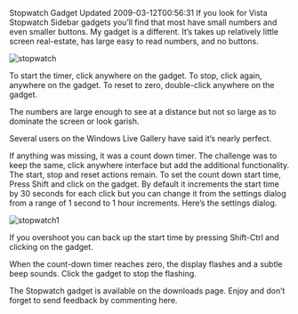 Stopwatch Gadget Updated
2009-03-12T00:56:31
If you look for Vista Stopwatch Sidebar gadgets you’ll find that most have small numbers and even smaller buttons. My gadget is a different. It’s takes up relatively little screen real-estate, has large easy to read numbers, and no buttons.

![stopwatch](/cdn/images/blog/StopwatchGadgetUpdated_12215/stopwatch.jpg)

To start the timer, click anywhere on the gadget. To stop, click again, anywhere on the gadget. To reset to zero, double-click anywhere on the gadget.

The numbers are large enough to see at a distance but not so large as to dominate the screen or look garish.

Several users on the Windows Live Gallery have said it’s nearly perfect.

If anything was missing, it was a count down timer. The challenge was to keep the same, click anywhere interface but add the additional functionality. The start, stop and reset actions remain. To set the count down start time, Press Shift and click on the gadget. By default it increments the start time by 30 seconds for each click but you can change it from the settings dialog from a range of 1 second to 1 hour increments. Here’s the settings dialog.

![stopwatch1](/cdn/images/blog/StopwatchGadgetUpdated_12215/stopwatch1.jpg)

If you overshoot you can back up the start time by pressing Shift-Ctrl and clicking on the gadget.

When the count-down timer reaches zero, the display flashes and a subtle beep sounds. Click the gadget to stop the flashing.

The Stopwatch gadget is available on the downloads page. Enjoy and don’t forget to send feedback by commenting here.
